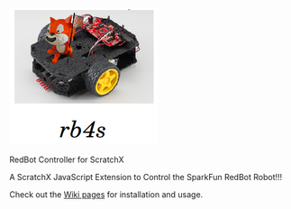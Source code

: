 ![standardfirmata](https://github.com/MrYsLab/rb4s/blob/gh-pages/images/rb4sLogo.png)

RedBot Controller for ScratchX

A ScratchX JavaScript Extension to Control the SparkFun RedBot Robot!!!

Check out the [Wiki pages](https://github.com/MrYsLab/rb4s/wiki) for installation and usage.